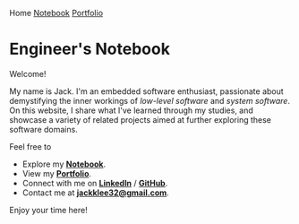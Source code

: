 Home <a href="./notebook">Notebook</a> <a href="./portfolio">Portfolio</a>

# Engineer's Notebook



Welcome!

My name is Jack. I'm an embedded software enthusiast, passionate about demystifying the inner workings of *low-level software* and *system software*. On this website, I share what I've learned through my studies, and showcase a variety of related projects aimed at further exploring these software domains.

Feel free to

* Explore my **<a href="./notebook">Notebook</a>**.
* View my **<a href="./portfolio">Portfolio</a>**.
* Connect with me on **[LinkedIn](https://www.linkedin.com/in/jackklee1/)** / **[GitHub](https://github.com/kyungjae-lee)**.
* Contact me at **jackklee32@gmail.com**.

Enjoy your time here!
